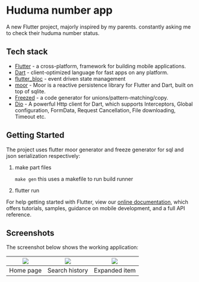 # Huduma number app

A new Flutter project, majorly inspired by my parents. constantly asking me to
check their huduma number status.

## Tech stack
* [Flutter](http://flutter.dev/) - a cross-platform, framework for building mobile applications.
* [Dart](http://dart.dev/) - client-optimized language for fast apps on any platform.
* [flutter_bloc](https://pub.dev/packages/flutter_bloc) - event driven state management
* [moor](https://pub.dev/packages/moor_flutter) - Moor is a reactive persistence library for Flutter and Dart, built on top of sqlite.
* [Freezed](https://pub.dev/packages/freezed) - a code generator for unions/pattern-matching/copy.
* [Dio](https://pub.dev/packages/dio) - A powerful Http client for Dart, which supports Interceptors, Global configuration, FormData, Request Cancellation, File downloading, Timeout etc.


## Getting Started

The project uses flutter moor generator and freeze generator for sql and json serialization
respectively:

1. make part files

   ``make gen`` this uses a makefile to run build runner

2. flutter run

For help getting started with Flutter, view our
[online documentation](https://flutter.dev/docs), which offers tutorials,
samples, guidance on mobile development, and a full API reference.

## Screenshots

The screenshot below shows the working application:

|<image src="screenshots/1.png"> | <image src="screenshots/3.png"> | <image src="screenshots/2.png">|
|:---:|:---:|:---:|
|Home page|Search history|Expanded item|


